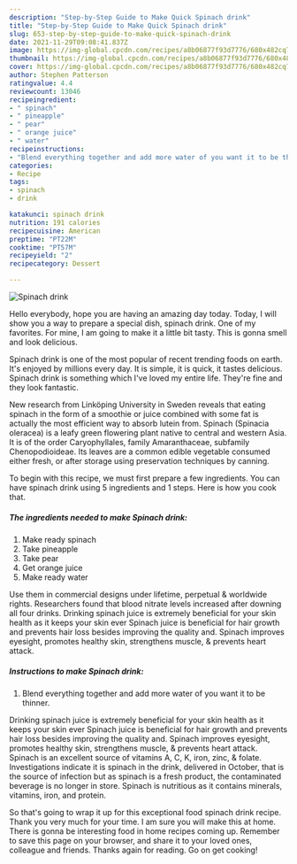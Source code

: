 ```yaml
---
description: "Step-by-Step Guide to Make Quick Spinach drink"
title: "Step-by-Step Guide to Make Quick Spinach drink"
slug: 653-step-by-step-guide-to-make-quick-spinach-drink
date: 2021-11-29T09:08:41.837Z
image: https://img-global.cpcdn.com/recipes/a8b06877f93d7776/680x482cq70/spinach-drink-recipe-main-photo.jpg
thumbnail: https://img-global.cpcdn.com/recipes/a8b06877f93d7776/680x482cq70/spinach-drink-recipe-main-photo.jpg
cover: https://img-global.cpcdn.com/recipes/a8b06877f93d7776/680x482cq70/spinach-drink-recipe-main-photo.jpg
author: Stephen Patterson
ratingvalue: 4.4
reviewcount: 13046
recipeingredient:
- " spinach"
- " pineapple"
- " pear"
- " orange juice"
- " water"
recipeinstructions:
- "Blend everything together and add more water of you want it to be thinner."
categories:
- Recipe
tags:
- spinach
- drink

katakunci: spinach drink 
nutrition: 191 calories
recipecuisine: American
preptime: "PT22M"
cooktime: "PT57M"
recipeyield: "2"
recipecategory: Dessert

---
```



![Spinach drink](https://img-global.cpcdn.com/recipes/a8b06877f93d7776/680x482cq70/spinach-drink-recipe-main-photo.jpg)

Hello everybody, hope you are having an amazing day today. Today, I will show you a way to prepare a special dish, spinach drink. One of my favorites. For mine, I am going to make it a little bit tasty. This is gonna smell and look delicious.

Spinach drink is one of the most popular of recent trending foods on earth. It's enjoyed by millions every day. It is simple, it is quick, it tastes delicious. Spinach drink is something which I've loved my entire life. They're fine and they look fantastic.

New research from Linköping University in Sweden reveals that eating spinach in the form of a smoothie or juice combined with some fat is actually the most efficient way to absorb lutein from. Spinach (Spinacia oleracea) is a leafy green flowering plant native to central and western Asia. It is of the order Caryophyllales, family Amaranthaceae, subfamily Chenopodioideae. Its leaves are a common edible vegetable consumed either fresh, or after storage using preservation techniques by canning.


To begin with this recipe, we must first prepare a few ingredients. You can have spinach drink using 5 ingredients and 1 steps. Here is how you cook that.

<!--inarticleads1-->

##### The ingredients needed to make Spinach drink:

1. Make ready  spinach
1. Take  pineapple
1. Take  pear
1. Get  orange juice
1. Make ready  water


Use them in commercial designs under lifetime, perpetual &amp; worldwide rights. Researchers found that blood nitrate levels increased after downing all four drinks. Drinking spinach juice is extremely beneficial for your skin health as it keeps your skin ever Spinach juice is beneficial for hair growth and prevents hair loss besides improving the quality and. Spinach improves eyesight, promotes healthy skin, strengthens muscle, &amp; prevents heart attack. 

<!--inarticleads2-->

##### Instructions to make Spinach drink:

1. Blend everything together and add more water of you want it to be thinner.


Drinking spinach juice is extremely beneficial for your skin health as it keeps your skin ever Spinach juice is beneficial for hair growth and prevents hair loss besides improving the quality and. Spinach improves eyesight, promotes healthy skin, strengthens muscle, &amp; prevents heart attack. Spinach is an excellent source of vitamins A, C, K, iron, zinc, &amp; folate. Investigations indicate it is spinach in the drink, delivered in October, that is the source of infection but as spinach is a fresh product, the contaminated beverage is no longer in store. Spinach is nutritious as it contains minerals, vitamins, iron, and protein. 

So that's going to wrap it up for this exceptional food spinach drink recipe. Thank you very much for your time. I am sure you will make this at home. There is gonna be interesting food in home recipes coming up. Remember to save this page on your browser, and share it to your loved ones, colleague and friends. Thanks again for reading. Go on get cooking!
